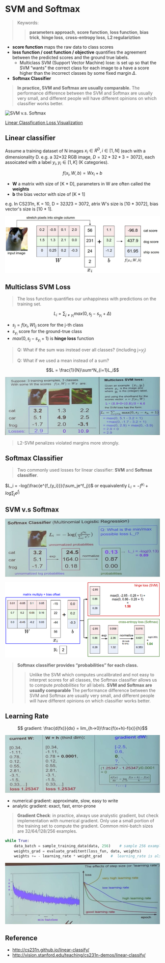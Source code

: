 # SVM and Softmax

> Keywords:
>> **parameters approach**, **score function**, **loss function**, **bias trick**, **hinge loss**, **cross-entropy loss**, **L2 regulariztion**

* **score function** maps the raw data to class scores
* **loss function / cost function / objective** quantifies the agreement between the predicted scores and the ground true labels.
  * Multiclass SVM (Support Vector Machine) lose: is set up so that the SVM “wants” the correct class for each image to a have a score higher than the incorrect classes by some fixed margin $\Delta$.
* **Softmax Classifier**

> **In practice, SVM and Softmax are usually comparable.** The performance difference between the SVM and Softmax are usually very small, and different people will have different opinions on which classifier works better.

![SVM v.s. Softmax](http://cs231n.github.io/assets/svmvssoftmax.png)

[Linear Classfication Loss Visualization](http://vision.stanford.edu/teaching/cs231n-demos/linear-classify/)

## Linear classifier

Assume a training dataset of N images $x_i \in R^D, i \in [1,N]$ (each with a dimensionality D. e.g. a 32*32 RGB image, $D = 32*32*3 = 3072$), each assoicated with a label $y_i, y_i \in [1,K]$ (K categories).

$$f(x_i, W, b) = Wx_i + b$$

* **W** a matrix with size of [K * D], parameters in W are often called the **weights**
* **b** the bias vector with size of [K * 1]

e.g. In CS231n, K = 10, D = 32*32*3 = 3072, atrix W's size is [10 \* 3072], bias vector's size is [10 \* 1].

![f(x,W,b)=W+b](https://github.com/AarioAi/Note/blob/master/Image%20Recoginization%20%E5%9B%BE%E5%83%8F%E8%AF%86%E5%88%AB/_asset/CS231n-weight.jpg?raw=true)

## Multiclass SVM Loss

> The loss function quantifies our unhappiness with predictions on the training set.

$$ L_i = \sum_{j{\neq}y_i}max(0, s_j - s_{y_i} + \Delta)$$

* $s_j = f(x_i, W)_j$ score for the j-th class
* $s_{y_i}$ score for the ground-true class
* $max(0,s_j - s_{y_i} + 1)$ is **hinge loss** function

> Q: What if the sum was instead over all classes? (including j=$y_j$)
>
> Q: What if we used a mean instead of a sum?

$$L = \frac{1}{N}\sum^N_{i=1}L_i$$

![Multiclass SVM Loss](https://github.com/AarioAi/Note/blob/master/Image%20Recoginization%20%E5%9B%BE%E5%83%8F%E8%AF%86%E5%88%AB/_asset/CS231n-multiclass-svm-loss.jpg?raw=true)

> L2-SVM penalizes violated margins more strongly.

## Softmax Classifier

> Two commonly used losses for linear classifier: **SVM** and **Softmax classifier**.

$L_i = -log(\frac{e^{f_{y_i}}}{\sum_je^f_j})$ or equaivalently $L_i = -f^{y_i} + log\sum_je^{f_j}$

## SVM v.s Softmax

![Softmax Classifier](https://github.com/AarioAi/Note/blob/master/Image%20Recoginization%20%E5%9B%BE%E5%83%8F%E8%AF%86%E5%88%AB/_asset/CS231n-softmax.jpg?raw=true)

![SVM v.s. Softmax](https://github.com/AarioAi/Note/blob/master/Image%20Recoginization%20%E5%9B%BE%E5%83%8F%E8%AF%86%E5%88%AB/_asset/CS231n-softmax-vs-svm.png?raw=true)

> **Softmax classifier provides “probabilities” for each class.**
>> Unlike the SVM which computes uncalibrated and not easy to interpret scores for all classes, the Softmax classifier allows us to compute *probabilities* for all labels.
> **SVM and Softmax are usually comparable**
>> The performance difference between the SVM and Softmax are usually very small, and different people will have different opinions on which classifier works better.

## Learning Rate

$$ gradient: \frac{d(fx)}{dx} = lim_{h->0}\frac{f(x+h)-f(x)}{h}$$

![Gradient](https://github.com/AarioAi/Note/blob/master/Image%20Recoginization%20%E5%9B%BE%E5%83%8F%E8%AF%86%E5%88%AB/_asset/CS231n-gradient.jpg?raw=true)

* numerical gradient: approximate, slow, easy to write
* analytic gradient: exact, fast, error-prone
  
> **Gradient Check**: in practice,  always use analystic gradient, but check implementation with numerical gradient.
> Only use a small portion of the training set to compute the gradient. Common mini-batch sizes are 32/64/128/256 examples.

```python
while True:
    data_batch = sample_training_data(data, 256)    # sample 256 examples
    weights_grad = evaluate_graditent(loss_fun, data, weights)
    weights += - learning_rate * weight_grad    #  learning_rate is also called step_size
```

![The effects of learning rate](https://github.com/AarioAi/Note/blob/master/Image%20Recoginization%20%E5%9B%BE%E5%83%8F%E8%AF%86%E5%88%AB/_asset/CS231n-the-effects-of-learning-rate.jpg?raw=true)

## Reference
* http://cs231n.github.io/linear-classify/
* http://vision.stanford.edu/teaching/cs231n-demos/linear-classify/